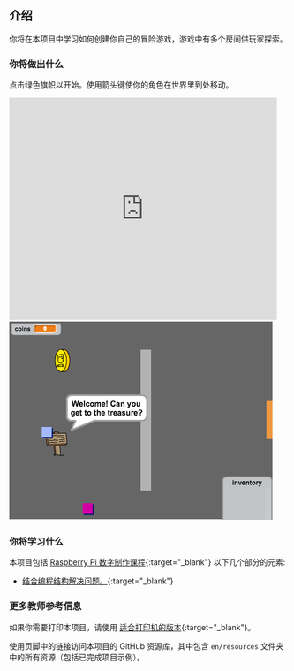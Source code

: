 ## 介绍

你将在本项目中学习如何创建你自己的冒险游戏，游戏中有多个房间供玩家探索。

### 你将做出什么

点击绿色旗帜以开始。使用箭头键使你的角色在世界里到处移动。

<div class="scratch-preview">
  <iframe allowtransparency="true" width="485" height="402" src="https://scratch.mit.edu/projects/embed/34248822/?autostart=false" frameborder="0"></iframe>
  <img src="images/world-final.png">
</div>

### 你将学习什么

本项目包括 [Raspberry Pi 数字制作课程](https://rpf.io/curriculum){:target="_blank"} 以下几个部分的元素:

+ [结合编程结构解决问题。](https://www.raspberrypi.org/curriculum/programming/builder){:target="_blank"}

### 更多教师参考信息

如果你需要打印本项目，请使用 [适合打印机的版本](https://projects.raspberrypi.org/en/projects/create-your-own-world/print){:target="_blank"}。

使用页脚中的链接访问本项目的 GitHub 资源库，其中包含 `en/resources` 文件夹中的所有资源（包括已完成项目示例）。
